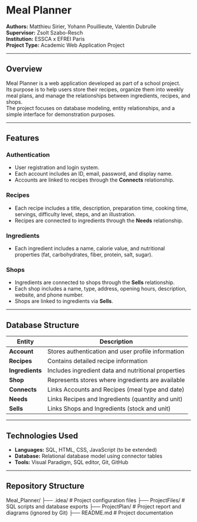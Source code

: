 # Meal Planner

**Authors:** Matthieu Sirier, Yohann Pouillieute, Valentin Dubrulle  
**Supervisor:** Zsolt Szabo-Resch  
**Institution:** ESSCA x EFREI Paris  
**Project Type:** Academic Web Application Project  

---

## Overview

Meal Planner is a web application developed as part of a school project.  
Its purpose is to help users store their recipes, organize them into weekly meal plans, and manage the relationships between ingredients, recipes, and shops.  
The project focuses on database modeling, entity relationships, and a simple interface for demonstration purposes.

---

## Features

### Authentication
- User registration and login system.  
- Each account includes an ID, email, password, and display name.  
- Accounts are linked to recipes through the **Connects** relationship.

### Recipes
- Each recipe includes a title, description, preparation time, cooking time, servings, difficulty level, steps, and an illustration.  
- Recipes are connected to ingredients through the **Needs** relationship.

### Ingredients
- Each ingredient includes a name, calorie value, and nutritional properties (fat, carbohydrates, fiber, protein, salt, sugar).  

### Shops
- Ingredients are connected to shops through the **Sells** relationship.
- Each shop includes a name, type, address, opening hours, description, website, and phone number.  
- Shops are linked to ingredients via **Sells**.

---

## Database Structure

| Entity        | Description |
|----------------|-------------|
| **Account**    | Stores authentication and user profile information |
| **Recipes**    | Contains detailed recipe information |
| **Ingredients**| Includes ingredient data and nutritional properties |
| **Shop**       | Represents stores where ingredients are available |
| **Connects**   | Links Accounts and Recipes (meal type and date) |
| **Needs**      | Links Recipes and Ingredients (quantity and unit) |
| **Sells**      | Links Shops and Ingredients (stock and unit) |


---

## Technologies Used

- **Languages:** SQL, HTML, CSS, JavaScript (to be extended)  
- **Database:** Relational database model using connector tables  
- **Tools:** Visual Paradigm, SQL editor, Git, GitHub  

---

## Repository Structure

Meal_Planner/
├── .idea/ # Project configuration files
├── ProjectFiles/ # SQL scripts and database exports
├── ProjectPlan/ # Project report and diagrams (ignored by Git)
├── README.md # Project documentation